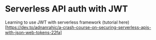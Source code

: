 # Serverless API auth with JWT
Learning to use JWT with serverless framework (tutorial here)[https://dev.to/adnanrahic/a-crash-course-on-securing-serverless-apis-with-json-web-tokens-22fa]


